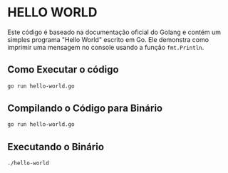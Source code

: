 # HELLO WORLD

Este código é baseado na documentação oficial do Golang e contém um simples programa "Hello World" escrito em Go. Ele demonstra como imprimir uma mensagem no console usando a função `fmt.Println`.

## Como Executar o código

```bash
go run hello-world.go
```

## Compilando o Código para Binário

```bash
go run hello-world.go
```

## Executando o Binário

```bash
./hello-world
```
